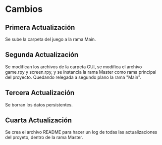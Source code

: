 # Cambios

## Primera Actualización

Se sube la carpeta del juego a la rama Main.

## Segunda Actualización

Se modifican los archivos de la carpeta GUI, se modifica el archivo game.rpy y screen.rpy, y se instancia la rama Master como rama príncipal del proyecto. Quedando relegada a segundo plano la rama "Main".

## Tercera Actualización

Se borran los datos persistentes.

## Cuarta Actualización

Se crea el archivo README para hacer un log de todas las actualizaciones del proyeto, dentro de la rama Master.